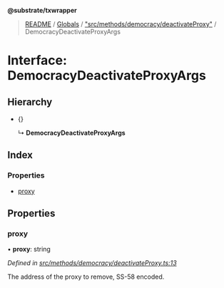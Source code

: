 **@substrate/txwrapper**

> [README](../README.md) / [Globals](../globals.md) / ["src/methods/democracy/deactivateProxy"](../modules/_src_methods_democracy_deactivateproxy_.md) / DemocracyDeactivateProxyArgs

# Interface: DemocracyDeactivateProxyArgs

## Hierarchy

* {}

  ↳ **DemocracyDeactivateProxyArgs**

## Index

### Properties

* [proxy](_src_methods_democracy_deactivateproxy_.democracydeactivateproxyargs.md#proxy)

## Properties

### proxy

•  **proxy**: string

*Defined in [src/methods/democracy/deactivateProxy.ts:13](https://github.com/paritytech/txwrapper/blob/ddb0953/src/methods/democracy/deactivateProxy.ts#L13)*

The address of the proxy to remove, SS-58 encoded.
